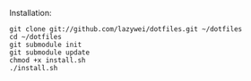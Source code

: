 Installation:

    git clone git://github.com/lazywei/dotfiles.git ~/dotfiles
    cd ~/dotfiles
    git submodule init
    git submodule update
    chmod +x install.sh
    ./install.sh
